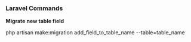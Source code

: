 <h3>Laravel Commands</h3>

<p><b> Migrate new table field </b></p>
php artisan make:migration add_field_to_table_name --table=table_name


